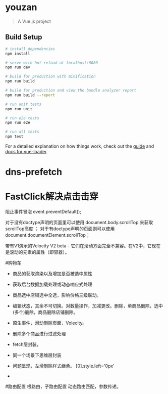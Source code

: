 # youzan

> A Vue.js project

## Build Setup

``` bash
# install dependencies
npm install

# serve with hot reload at localhost:8080
npm run dev

# build for production with minification
npm run build

# build for production and view the bundle analyzer report
npm run build --report

# run unit tests
npm run unit

# run e2e tests
npm run e2e

# run all tests
npm test
```

For a detailed explanation on how things work, check out the [guide](http://vuejs-templates.github.io/webpack/) and [docs for vue-loader](http://vuejs.github.io/vue-loader).


# dns-prefetch


# FastClick解决点击击穿
阻止事件冒泡    event.preventDefault();

对于没有doctype声明的页面里可以使用 document.body.scrollTop 来获取 scrollTop高度 ； 
对于有doctype声明的页面则可以使用 document.documentElement.scrollTop； 

带有V1演示的Velocity V2 beta - 它们在滚动方面完全不兼容。在V2中，它现在是滚动的元素的属性（即容器）。


#购物车
* 商品的获取渲染以及增加是否被选中属性
* 获取后台数据加载处理或动态响应式处理
* 商品选中店铺选中全选，影响价格三级联动。
* 编辑状态，其余不可切换。对数量操作，加减更改。删除，单商品删除，选中(多个)删除，商品删除店铺删除。
* 原生事件，滑动删除页面，Volecity。
* 删除多个商品进行过滤处理

* fetch层封装，
* 同一个场景下思维层封装

* 问题呈现，左滑删除样式继承。 [0].style.left='0px'
* 

#路由配置
根路由，子路由配置
动态路由匹配，参数传递。